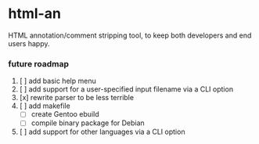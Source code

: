 # html-an
HTML annotation/comment stripping tool, to keep both developers and end users happy.

### future roadmap
1. [ ] add basic help menu
2. [ ] add support for a user-specified input filename via a CLI option
3. [x] rewrite parser to be less terrible
4. [ ] add makefile
    - [ ] create Gentoo ebuild
    - [ ] compile binary package for Debian
5. [ ] add support for other languages via a CLI option
